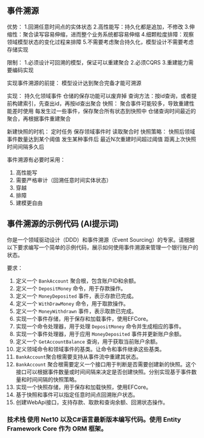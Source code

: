 ## 事件溯源

优势：
1.回溯任意时间点的实体状态
2.高性能写：持久化都是追加，不修改
3.伸缩性：聚合读写容易伸缩，进而整个业务系统都容易伸缩
4.细颗粒度排障：观察领域模型状态的变化过程来排障
5.不需要考虑聚合持久化，模型设计不需要考虑存储实现

限制：
1.必须设计可回溯的模型，保证可以重建聚合
2.必须CQRS
3.重建能力需要编码实现

实现事件溯源的前提：
模型设计达到聚合完备才能可溯源

实现：
持久化领域事件
仓储的保存功能可以废弃掉
查询方法：按id查询，或者提前构建索引，先查出id，再按id查出聚合
快照：
聚合事件可能较多，导致重建性能差时使用
每发生过一些事件，保存聚合所有状态到快照中
仓储查询时间最近的聚合，再根据事件重建聚合

新建快照的时机：
定时任务
保存领域事件时
读取聚合时
快照策略：
快照后领域事件数量达到某个阈值
发生某种事件后
最近N次重建时间超过阈值
距离上次快照时间间隔多久后


事件溯源有必要时采用：
1. 高性能写
2. 需要严格审计（回溯任意时间实体状态）
3. 穿越
4. 排障
5. 建模更自由










## 事件溯源的示例代码 (AI提示词)

你是一个领域驱动设计（DDD）和事件溯源（Event Sourcing）的专家。请根据以下要求编写一个简单的示例代码，展示如何使用事件溯源来管理一个银行账户的状态。

要求：
1. 定义一个 `BankAccount` 聚合根，包含账户ID和余额。
2. 定义一个 `DepositMoney` 命令，用于存款操作。
3. 定义一个 `MoneyDeposited` 事件，表示存款已完成。
4. 定义一个 `WithDrawMoney` 命令，用于取款操作。
5. 定义一个 `MoneyWithdrawn` 事件，表示取款已完成。
4. 实现一个事件存储，用于保存和加载事件，使用EFCore。
5. 实现一个命令处理器，用于处理 `DepositMoney` 命令并生成相应的事件。
6. 实现一个事件处理器，用于应用 `MoneyDeposited` 事件并更新账户余额。
7. 定义一个 `GetAccountBalance` 查询，用于获取当前账户余额。
8. 定义领域命令和领域事件的基类。让命令和事件继承这些基类。
9. `BankAccount`聚合根需要支持从事件流中重建其状态。
10. `BankAccount` 聚合根需要定义一个接口用于判断是否需要创建新的快照。这个接口可以根据事件数量或时间间隔来决定是否创建快照。分别实现基于事件数量和时间间隔的快照策略。
11. 实现一个快照存储，用于保存和加载快照，使用EFCore。
12. 基于快照和事件可以指定任意时间点回溯账户状态。
13. 创建WebApi接口，支持存款、取款和查询余额、回溯状态操作。






### 技术栈 使用 Net10 以及C#语言最新版本编写代码。使用 Entity Framework Core 作为 ORM 框架。

